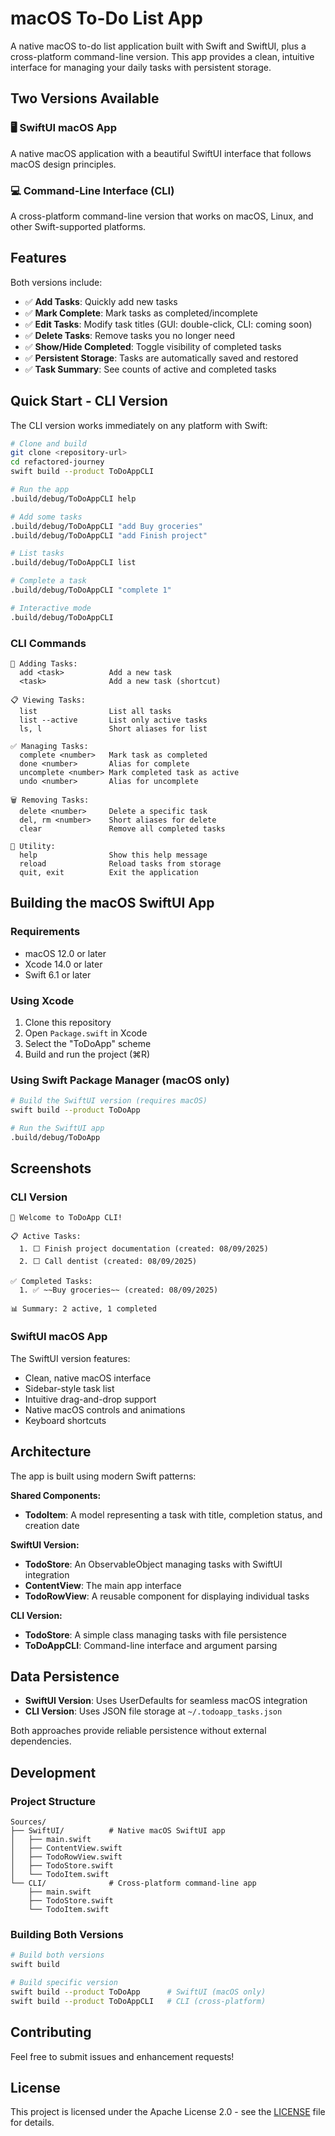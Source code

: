 # macOS To-Do List App

A native macOS to-do list application built with Swift and SwiftUI, plus a cross-platform command-line version. This app provides a clean, intuitive interface for managing your daily tasks with persistent storage.

## Two Versions Available

### 🖥️ SwiftUI macOS App
A native macOS application with a beautiful SwiftUI interface that follows macOS design principles.

### 💻 Command-Line Interface (CLI)
A cross-platform command-line version that works on macOS, Linux, and other Swift-supported platforms.

## Features

Both versions include:

- ✅ **Add Tasks**: Quickly add new tasks
- ✅ **Mark Complete**: Mark tasks as completed/incomplete
- ✅ **Edit Tasks**: Modify task titles (GUI: double-click, CLI: coming soon)
- ✅ **Delete Tasks**: Remove tasks you no longer need
- ✅ **Show/Hide Completed**: Toggle visibility of completed tasks
- ✅ **Persistent Storage**: Tasks are automatically saved and restored
- ✅ **Task Summary**: See counts of active and completed tasks

## Quick Start - CLI Version

The CLI version works immediately on any platform with Swift:

```bash
# Clone and build
git clone <repository-url>
cd refactored-journey
swift build --product ToDoAppCLI

# Run the app
.build/debug/ToDoAppCLI help

# Add some tasks
.build/debug/ToDoAppCLI "add Buy groceries"
.build/debug/ToDoAppCLI "add Finish project"

# List tasks
.build/debug/ToDoAppCLI list

# Complete a task
.build/debug/ToDoAppCLI "complete 1"

# Interactive mode
.build/debug/ToDoAppCLI
```

### CLI Commands

```
📝 Adding Tasks:
  add <task>          Add a new task
  <task>              Add a new task (shortcut)

📋 Viewing Tasks:
  list                List all tasks
  list --active       List only active tasks
  ls, l               Short aliases for list

✅ Managing Tasks:
  complete <number>   Mark task as completed
  done <number>       Alias for complete
  uncomplete <number> Mark completed task as active
  undo <number>       Alias for uncomplete

🗑️ Removing Tasks:
  delete <number>     Delete a specific task
  del, rm <number>    Short aliases for delete
  clear               Remove all completed tasks

🔧 Utility:
  help                Show this help message
  reload              Reload tasks from storage
  quit, exit          Exit the application
```

## Building the macOS SwiftUI App

### Requirements

- macOS 12.0 or later
- Xcode 14.0 or later
- Swift 6.1 or later

### Using Xcode

1. Clone this repository
2. Open `Package.swift` in Xcode
3. Select the "ToDoApp" scheme
4. Build and run the project (⌘R)

### Using Swift Package Manager (macOS only)

```bash
# Build the SwiftUI version (requires macOS)
swift build --product ToDoApp

# Run the SwiftUI app
.build/debug/ToDoApp
```

## Screenshots

### CLI Version
```
🎯 Welcome to ToDoApp CLI!

📋 Active Tasks:
  1. ⬜ Finish project documentation (created: 08/09/2025)
  2. ⬜ Call dentist (created: 08/09/2025)

✅ Completed Tasks:
  1. ✅ ~~Buy groceries~~ (created: 08/09/2025)

📊 Summary: 2 active, 1 completed
```

### SwiftUI macOS App
The SwiftUI version features:
- Clean, native macOS interface
- Sidebar-style task list
- Intuitive drag-and-drop support
- Native macOS controls and animations
- Keyboard shortcuts

## Architecture

The app is built using modern Swift patterns:

**Shared Components:**
- **TodoItem**: A model representing a task with title, completion status, and creation date

**SwiftUI Version:**
- **TodoStore**: An ObservableObject managing tasks with SwiftUI integration
- **ContentView**: The main app interface
- **TodoRowView**: A reusable component for displaying individual tasks

**CLI Version:**
- **TodoStore**: A simple class managing tasks with file persistence
- **ToDoAppCLI**: Command-line interface and argument parsing

## Data Persistence

- **SwiftUI Version**: Uses UserDefaults for seamless macOS integration
- **CLI Version**: Uses JSON file storage at `~/.todoapp_tasks.json`

Both approaches provide reliable persistence without external dependencies.

## Development

### Project Structure

```
Sources/
├── SwiftUI/          # Native macOS SwiftUI app
│   ├── main.swift
│   ├── ContentView.swift
│   ├── TodoRowView.swift
│   ├── TodoStore.swift
│   └── TodoItem.swift
└── CLI/              # Cross-platform command-line app
    ├── main.swift
    ├── TodoStore.swift
    └── TodoItem.swift
```

### Building Both Versions

```bash
# Build both versions
swift build

# Build specific version
swift build --product ToDoApp      # SwiftUI (macOS only)
swift build --product ToDoAppCLI   # CLI (cross-platform)
```

## Contributing

Feel free to submit issues and enhancement requests!

## License

This project is licensed under the Apache License 2.0 - see the [LICENSE](LICENSE) file for details.